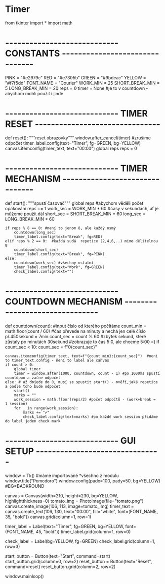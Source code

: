 # Timer
from tkinter import *
import math
# ---------------------------- CONSTANTS ------------------------------- #
PINK = "#e2979c"
RED = "#e7305b"
GREEN = "#9bdeac"
YELLOW = "#f7f5dd"
FONT_NAME = "Courier"
WORK_MIN = 25
SHORT_BREAK_MIN = 5
LONG_BREAK_MIN = 20
reps = 0
timer = None #je to v countdown - abychom mohli použít i jinde

# ---------------------------- TIMER RESET ------------------------------- # 
def reset():
    """reset obrazovky"""
    window.after_cancel(timer) #zrušíme odpočet
    timer_label.config(text="Timer", fg=GREEN, bg=YELLOW)
    canvas.itemconfig(timer_text, text="00:00")
    global reps
    reps = 0
# ---------------------------- TIMER MECHANISM ------------------------------- # 
def start():
    """spustí časovač"""
    global reps #abychom věděli počet opakování
    reps += 1
    work_sec = WORK_MIN * 60  #časy v sekundách, ať je můžeme použít dál
    short_sec = SHORT_BREAK_MIN * 60
    long_sec = LONG_BREAK_MIN * 60

    if reps % 8 == 0: #není to jenom 8, ale každý osmý
        countdown(long_sec)
        timer_label.config(text="Break", fg=RED)
    elif reps % 2 == 0:  #každá sudá  repetice (2,4,6,..) mimo dělitelnou 8
        countdown(short_sec)
        timer_label.config(text="Break", fg=PINK)
    else:
        countdown(work_sec) #všechny ostatní
        timer_label.config(text="Work", fg=GREEN)
        check_label.config(text="")


# ---------------------------- COUNTDOWN MECHANISM ------------------------------- # 
def countdown(count):  #input číslo od kterého počítáme
    count_min = math.floor(count / 60)  #čas převede na minuty a nechá jen celé číslo  př.450sekund = 7min
    count_sec = count % 60  #zbytek sekund, které zůstaly po minutách 30sekund
     #zobrazuje to čas 5:0, ale chceme 5:00 =)
    if count_sec < 10:
        count_sec = f"0{count_sec}"

    canvas.itemconfig(timer_text, text=f"{count_min}:{count_sec}")  #není to timer_text.config - není to label ale canvas
    if count > 0:
        global timer
        timer = window.after(1000, countdown, count - 1) #po 1000ms spustí countdown a začne odpočet
    else: # až dojede do 0, musí se spustit start() - ověří,jaká repetice a podle toho bude odpočet
        start()
        marks = ""
        work_session = math.floor(reps/2) #počet odpočtů - (work+break =  1 session)
        for _ in range(work_session):
            marks += "✔"
            check_label.config(text=marks) #po každé work session přidáme do label jeden check mark


# ---------------------------- GUI SETUP ------------------------------- #

window = Tk()  #máme importované *všechno z modulu
window.title("Pomodoro")
window.config(padx=100, pady=50, bg=YELLOW)  #BG=BACKROUND


canvas = Canvas(width=210, height=230, bg=YELLOW, highlightthickness=0)
tomato_img = PhotoImage(file="tomato.png")
canvas.create_image(106, 113, image=tomato_img)
timer_text = canvas.create_text(106, 130, text="00:00", fill="white", font=(FONT_NAME, 35, "bold"))
canvas.grid(column=1, row=1)

timer_label = Label(text="Timer", fg=GREEN, bg=YELLOW, font=(FONT_NAME, 45, "bold"))
timer_label.grid(column=1, row=0)

check_label = Label(bg=YELLOW, fg=GREEN)
check_label.grid(column=1, row=3)

start_button = Button(text="Start", command=start)
start_button.grid(column=0, row=2)
reset_button = Button(text="Reset", command=reset)
reset_button.grid(column=2, row=2)

window.mainloop()
